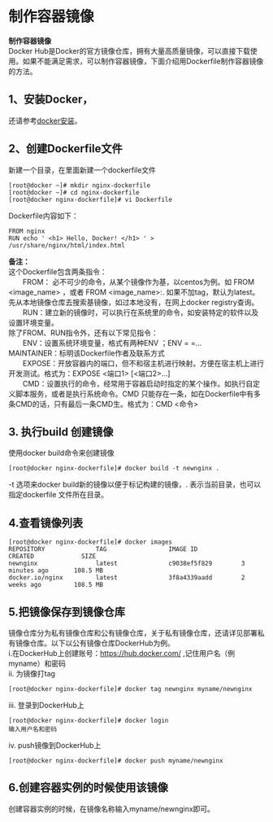 
# 制作容器镜像

**制作容器镜像**  
Docker Hub是Docker的官方镜像仓库，拥有大量高质量镜像，可以直接下载使用。如果不能满足需求，可以制作容器镜像，下面介绍用Dockerfile制作容器镜像的方法。  
## 1、安装Docker，
   还请参考[docker安装](https://docs.docker.com/install/)。  
## 2、创建Dockerfile文件  
新建一个目录，在里面新建一个dockerfile文件  
```
[root@docker ~]# mkdir nginx-dockerfile
[root@docker ~]# cd nginx-dockerfile
[root@docker nginx-dockerfile]# vi Dockerfile
```  
Dockerfile内容如下：  
```
FROM nginx
RUN echo ' <h1> Hello, Docker! </h1> ' > /usr/share/nginx/html/index.html
```  
**备注：**  
    这个Dockerfile包含两条指令：  
　　FROM： 必不可少的命令，从某个镜像作为基，以centos为例。如 FROM <image_name> ，或者 FROM <image_name>:<tag>. 如果不加tag，默认为latest。先从本地镜像仓库去搜索基镜像，如过本地没有，在网上docker registry查询。  
　　RUN：建立新的镜像时，可以执行在系统里的命令，如安装特定的软件以及设置环境变量。  
    除了FROM、RUN指令外，还有以下常见指令：  
　　ENV：设置系统环境变量，格式有两种ENV <key> <value>；ENV <key1>=<value1> <key2>=<value2>...  
    MAINTAINER：标明该Dockerfile作者及联系方式  
　　EXPOSE：开放容器内的端口，但不和宿主机进行映射。方便在宿主机上进行开发测试。格式为：EXPOSE <端口1> [<端口2>...]  
　　CMD：设置执行的命令，经常用于容器启动时指定的某个操作。如执行自定义脚本服务，或者是执行系统命令。CMD 只能存在一条，如在Dockerfile中有多条CMD的话，只有最后一条CMD生。格式为：CMD <命令>  
## 3. 执行build 创建镜像
   使用docker build命令来创建镜像
```
[root@docker nginx-dockerfile]# docker build -t newnginx .
```
   -t 选项来docker build新的镜像以便于标记构建的镜像，. 表示当前目录，也可以指定dockerfile 文件所在目录。
## 4.查看镜像列表
```
[root@docker nginx-dockerfile]# docker images
REPOSITORY              TAG                 IMAGE ID            CREATED             SIZE
newnginx                latest              c9038ef5f829        3 minutes ago       108.5 MB
docker.io/nginx         latest              3f8a4339aadd        2 weeks ago         108.5 MB
```

## 5.把镜像保存到镜像仓库
    
   镜像仓库分为私有镜像仓库和公有镜像仓库，关于私有镜像仓库，还请详见部署私有镜像仓库。以下以公有镜像仓库DockerHub为例。  
   i.在DockerHub上创建账号：https://hub.docker.com/ ,记住用户名（例myname）和密码  
   ii. 为镜像打tag  
```
[root@docker nginx-dockerfile]# docker tag newnginx myname/newnginx
```
  iii. 登录到DockerHub上
```
[root@docker nginx-dockerfile]# docker login
输入用户名和密码
```
  iv. push镜像到DockerHub上
```
[root@docker nginx-dockerfile]# docker push myname/newnginx
```
## 6.创建容器实例的时候使用该镜像
   
   创建容器实例的时候，在镜像名称输入myname/newnginx即可。
